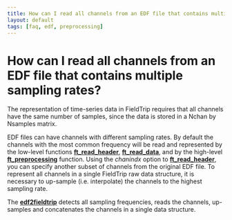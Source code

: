 ```yaml
---
title: How can I read all channels from an EDF file that contains multiple sampling rates?
layout: default
tags: [faq, edf, preprocessing]
---
```


# How can I read all channels from an EDF file that contains multiple sampling rates?

The representation of time-series data in FieldTrip requires that all channels have the same number of samples, since the data is stored in a Nchan by Nsamples matrix. 

EDF files can have channels with different sampling rates. By default the channels with the most common frequency will be read and represented by the low-level functions **[ft_read_header](/reference/ft_read_header)**, **[ft_read_data](/reference/ft_read_data)**, and by the high-level **[ft_preprocessing](/reference/ft_preprocessing)** function. Using the *chanindx* option to **[ft_read_header](/reference/ft_read_header)**, you can specify another subset of channels from the original EDF file. To represent all channels in a single FieldTrip raw data structure, it is necessary to up-sample (i.e. interpolate) the channels to the highest sampling rate. 

The **[edf2fieldtrip](/reference/edf2fieldtrip)** detects all sampling frequencies, reads the channels, up-samples and concatenates the channels in a single data structure.

